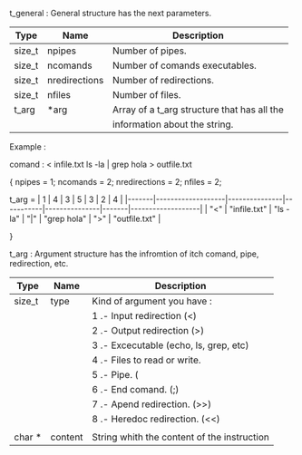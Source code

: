 t_general : General structure has the next parameters.


|	Type	|		Name		|		Description								|
|-----------|-------------------|-----------------------------------------------|
|	size_t	|	npipes			|	Number of pipes.							|
|	size_t	|	ncomands		|	Number of comands executables.				|
|	size_t	|	nredirections	|	Number of redirections.						|
|	size_t	|	nfiles			|	Number of files.							|
|	t_arg	|	*arg			|	Array of a t_arg structure that has all the	|
|			|					|	information about the string.				|


Example :

comand : < infile.txt ls -la | grep hola > outfile.txt

{
	npipes = 1;
	ncomands = 2;
	nredirections = 2;
	nfiles = 2;
	
t_arg =
|	1	|		4			|		3		|	5   	|		3		|	2	|		4			|
|-------|-------------------|---------------|-----------|---------------|-------|-------------------|
|	"<"	|	"infile.txt"	|	"ls -la"	|  "\|"	    |   "grep hola"	|   ">"	|	"outfile.txt"	|

	
}

t_arg : Argument structure has the infromtion of itch comand, pipe, redirection, etc.


|	Type	|		Name		|		Description								|
|-----------|-------------------|-----------------------------------------------|
|	size_t	|	type			|	Kind of argument you have : 				|
|			|					|	1 .- Input redirection (<)					|
|			|					|	2 .- Output redirection (>)					|
|			|					|	3 .- Excecutable (echo, ls, grep, etc)		|
|			|					|	4 .- Files to read or write.				|
|			|					|	5 .- Pipe. (|)								|
|			|					|	6 .- End comand. (;)						|
|			|					|	7 .- Apend redirection. (>>)				|
|			|					|	8 .- Heredoc redirection. (<<)				|
|			|					|												|
|	char *	|	content			|	String whith the content of the instruction	|

